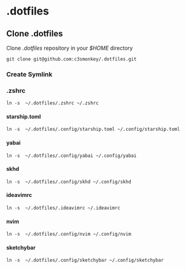 # .dotfiles

## Clone .dotfiles

Clone _.dotfiles_ repository in your _$HOME_ directory

```
git clone git@github.com:c3smonkey/.dotfiles.git
```

### Create Symlink

### .zshrc

```
ln -s  ~/.dotfiles/.zshrc ~/.zshrc
```

#### starship.toml

```
ln -s  ~/.dotfiles/.config/starship.toml ~/.config/starship.toml
```

#### yabai

```
ln -s  ~/.dotfiles/.config/yabai ~/.config/yabai
```

#### skhd

```
ln -s  ~/.dotfiles/.config/skhd ~/.config/skhd
```

#### ideavimrc

```
ln -s  ~/.dotfiles/.ideavimrc ~/.ideavimrc
```

#### nvim

```
ln -s  ~/.dotfiles/.config/nvim ~/.config/nvim
```

#### sketchybar

```
ln -s  ~/.dotfiles/.config/sketchybar ~/.config/sketchybar
```
